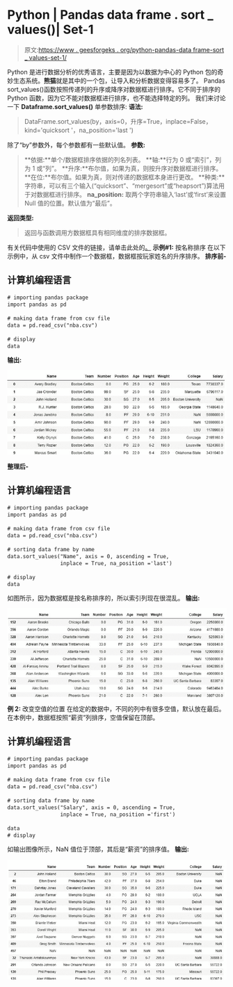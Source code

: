 # Python | Pandas data frame . sort _ values()| Set-1

> 原文:[https://www . geesforgeks . org/python-pandas-data frame-sort _ values-set-1/](https://www.geeksforgeeks.org/python-pandas-dataframe-sort_values-set-1/)

Python 是进行数据分析的优秀语言，主要是因为以数据为中心的 Python 包的奇妙生态系统。**熊猫**就是其中的一个包，让导入和分析数据变得容易多了。
Pandas sort_values()函数按照传递列的升序或降序对数据框进行排序。它不同于排序的 Python 函数，因为它不能对数据框进行排序，也不能选择特定的列。
我们来讨论一下 **Dataframe.sort_values()** 单参数排序:
**语法:**

> DataFrame.sort_values(by，axis=0，升序=True，inplace=False，kind='quicksort '，na_position='last ')

除了“by”参数外，每个参数都有一些默认值。
**参数:**

> **依据:**单个/数据框排序依据的列名列表。
> **轴:**行为 0 或“索引”，列为 1 或“列”。
> **升序:**布尔值，如果为真，则按升序对数据框进行排序。
> **在位:**布尔值。如果为真，则对传递的数据框本身进行更改。
> **种类:**字符串，可以有三个输入(“quicksort”、“mergesort”或“heapsort”)算法用于对数据框进行排序。
> **na_position:** 取两个字符串输入‘last’或‘first’来设置 Null 值的位置。默认值为“最后”。

**返回类型:**

> 返回与函数调用方数据框具有相同维度的排序数据框。

有关代码中使用的 CSV 文件的链接，请单击此处的[。](https://media.geeksforgeeks.org/wp-content/uploads/nba.csv)
**示例#1:** 按名称排序
在以下示例中，从 csv 文件中制作一个数据框，数据框按玩家姓名的升序排序。
**排序前-**

## 计算机编程语言

```
# importing pandas package
import pandas as pd

# making data frame from csv file
data = pd.read_csv("nba.csv")

# display
data
```

**输出:**

![](img/b833f3b472b21cd2144785023e903752.png)

**整理后-**

## 计算机编程语言

```
# importing pandas package
import pandas as pd

# making data frame from csv file
data = pd.read_csv("nba.csv")

# sorting data frame by name
data.sort_values("Name", axis = 0, ascending = True,
                 inplace = True, na_position ='last')

# display
data
```

如图所示，因为数据框是按名称排序的，所以索引列现在很混乱。
**输出:**

![](img/b501516c3062f377f367679637e81219.png)

**例 2:** 改变空值的位置
在给定的数据中，不同的列中有很多空值，默认放在最后。在本例中，数据框按照“薪资”列排序，空值保留在顶部。

## 计算机编程语言

```
# importing pandas package
import pandas as pd

# making data frame from csv file
data = pd.read_csv("nba.csv")

# sorting data frame by name
data.sort_values("Salary", axis = 0, ascending = True,
                 inplace = True, na_position ='first')

data
# display
```

如输出图像所示，NaN 值位于顶部，其后是“薪资”的排序值。
**输出:**

![](img/fa92eb192984818c931ca654cc3b0221.png)